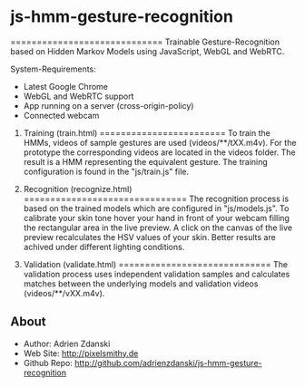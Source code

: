 # js-hmm-gesture-recognition
=============================
Trainable Gesture-Recognition based on Hidden Markov Models using JavaScript, WebGL and WebRTC. 

System-Requirements: 
- Latest Google Chrome
- WebGL and WebRTC support
- App running on a server (cross-origin-policy)
- Connected webcam 

1. Training (train.html)
========================
To train the HMMs, videos of sample gestures are used (videos/**/tXX.m4v). For the prototype the corresponding videos are located in the videos folder. The result is a HMM representing the equivalent gesture. The training configuration is found in the "js/train.js" file.

2. Recognition (recognize.html)
===============================
The recognition process is based on the trained models which are configured in "js/models.js". To calibrate your skin tone hover your hand in front of your webcam filling the rectangular area in the live preview. A click on the canvas of the live preview recalculates the HSV values of your skin. Better results are achived under different lighting conditions. 

3. Validation (validate.html)
=============================
The validation process uses independent validation samples and calculates matches between the underlying models and validation videos (videos/**/vXX.m4v).

About
-----
* Author:            Adrien Zdanski
* Web Site:          http://pixelsmithy.de
* Github Repo:       http://github.com/adrienzdanski/js-hmm-gesture-recognition
